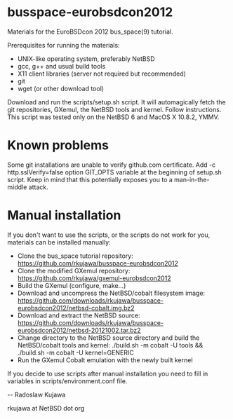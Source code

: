 busspace-eurobsdcon2012
=======================

Materials for the EuroBSDcon 2012 bus_space(9) tutorial.

Prerequisites for running the materials:
- UNIX-like operating system, preferably NetBSD
- gcc, g++ and usual build tools
- X11 client libraries (server not required but recommended)
- git
- wget (or other download tool)

Download and run the scripts/setup.sh script. It will automagically fetch the git repositories, GXemul, the NetBSD tools and kernel. Follow instructions. This script was tested only on the NetBSD 6 and MacOS X 10.8.2, YMMV.  

Known problems
==============

Some git installations are unable to verify github.com certificate. Add -c http.sslVerify=false option GIT_OPTS variable at the beginning of setup.sh script. Keep in mind that this potentially exposes you to a man-in-the-middle attack.

Manual installation
===================

If you don't want to use the scripts, or the scripts do not work for you,
materials can be installed manually:

- Clone the bus_space tutorial repository: https://github.com/rkujawa/busspace-eurobsdcon2012
- Clone the modified GXemul repository: https://github.com/rkujawa/gxemul-eurobsdcon2012
- Build the GXemul (configure, make...)
- Download and uncompress the NetBSD/cobalt filesystem image: https://github.com/downloads/rkujawa/busspace-eurobsdcon2012/netbsd-cobalt.img.bz2
- Download and extract the NetBSD source: https://github.com/downloads/rkujawa/busspace-eurobsdcon2012/netbsd-20121002.tar.bz2
- Change directory to the NetBSD source directory and build the NetBSD/cobalt tools and kernel: ./build.sh -m cobalt -U tools && ./build.sh -m cobalt -U kernel=GENERIC
- Run the GXemul Cobalt emulation with the newly built kernel

If you decide to use scripts after manual installation you need to fill in variables in scripts/environment.conf file.

-- 
Radoslaw Kujawa

rkujawa at NetBSD dot org

